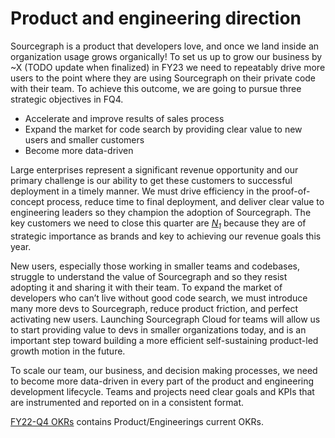 # Product and engineering direction

Sourcegraph is a product that developers love, and once we land inside an organization usage grows organically! To set us up to grow our business by ~X (TODO update when finalized) in FY23 we need to repeatably drive more users to the point where they are using Sourcegraph on their private code with their team. To achieve this outcome, we are going to pursue three strategic objectives in FQ4.
- Accelerate and improve results of sales process
- Expand the market for code search by providing clear value to new users and smaller customers
- Become more data-driven

Large enterprises represent a significant revenue opportunity and our primary challenge is our ability to get these customers to successful deployment in a timely manner. We must drive efficiency in the proof-of-concept process, reduce time to final deployment, and deliver clear value to engineering leaders so they champion the adoption of Sourcegraph. The key customers we need to close this quarter are [_N<sub>1</sub>_][n1] because they are of strategic importance as brands and key to achieving our revenue goals this year.

New users, especially those working in smaller teams and codebases, struggle to understand the value of Sourcegraph and so they resist adopting it and sharing it with their team. To expand the market of developers who can’t live without good code search, we must introduce many more devs to Sourcegraph, reduce product friction, and perfect activating new users. Launching Sourcegraph Cloud for teams will allow us to start providing value to devs in smaller organizations today, and is an important step toward building a more efficient self-sustaining product-led growth motion in the future.


To scale our team, our business, and decision making processes, we need to become more data-driven in every part of the product and engineering development lifecycle. Teams and projects need clear goals and KPIs that are instrumented and reported on in a consistent format. 

[FY22-Q4 OKRs](https://handbook.sourcegraph.com/company/goals/2022_q4#productengineering) contains Product/Engineerings current OKRs. 


[n1]: https://docs.google.com/document/d/1CTU1f1miFDhzdQOGMicK243dokePzVGiXR5TEynLyc8/edit#bookmark=id.z4tihnomtkbs
